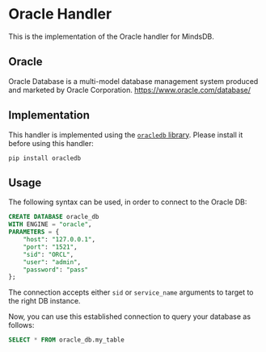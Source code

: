 # Oracle Handler

This is the implementation of the Oracle handler for MindsDB.

## Oracle

Oracle Database is a multi-model database management system produced and marketed by Oracle Corporation.
https://www.oracle.com/database/

## Implementation
This handler is implemented using the [`oracledb` library](https://oracle.github.io/python-oracledb/).
Please install it before using this handler:

```
pip install oracledb
```

## Usage

The following syntax can be used, in order to connect to the Oracle DB:
```sql
CREATE DATABASE oracle_db 
WITH ENGINE = "oracle", 
PARAMETERS = {
    "host": "127.0.0.1", 
    "port": "1521",
    "sid": "ORCL",
    "user": "admin",
    "password": "pass"
};
```

The connection accepts either `sid` or `service_name` arguments to target to the right DB instance.

Now, you can use this established connection to query your database as follows:

```sql
SELECT * FROM oracle_db.my_table
```
